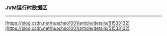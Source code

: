 ### JVM运行时数据区
---
[https://blog.csdn.net/huachao1001/article/details/51533132](https://blog.csdn.net/huachao1001/article/details/51533132) <br>
